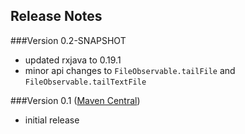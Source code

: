 Release Notes
---------------
###Version 0.2-SNAPSHOT
* updated rxjava to 0.19.1
* minor api changes to ```FileObservable.tailFile``` and ```FileObservable.tailTextFile```

###Version 0.1 ([Maven Central](http://search.maven.org/#artifactdetails%7Ccom.github.davidmoten%7Crxjava-file%7C0.1%7Cjar))
* initial release

